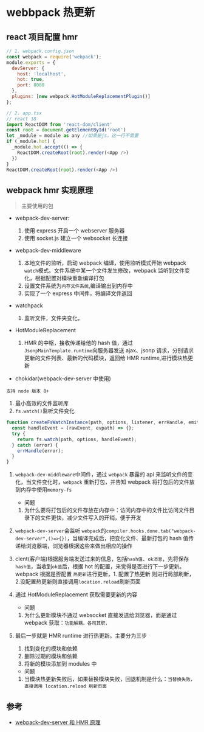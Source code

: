 # webbpack 热更新

## react 项目配置 hmr

```js
// 1. webpack.config.json
const webpack = require('webpack');
module.exports = {
  devServer: {
    host: 'localhost',
    hot: true,
    port: 8080
  },
  plugins: [new webpack.HotModuleReplacementPlugin()]
};

// 2. app.tsx
// react 18
import ReactDOM from 'react-dom/client'
const root = document.getElementById('root')
let _module = module as any //如果是js，这一行不需要
if (_module.hot) {
  _module.hot.accept(() => {
    ReactDOM.createRoot(root).render(<App />)
  })
}
ReactDOM.createRoot(root).render(<App />)
```

## webpack hmr 实现原理

> 主要使用的包

- webpack-dev-server:

  1. 使用 express 开启一个 webserver 服务器
  2. 使用 socket.js 建立一个 websocket 长连接

- webpack-dev-middleware

  1. 本地文件的监听，启动 webpack 编译，使用监听模式开始 webpack `watch`模式。文件系统中某一个文件发生修改，webpack 监听到文件变化，根据配置对模块重新编译打包
  2. 设置文件系统为`内存文件系统`,编译输出到内存中
  3. 实现了一个 express 中间件，将编译文件返回

- watchpack

  1. 监听文件，文件夹变化，

- HotModuleReplacement

  1. HMR 的中枢，接收传递给他的 hash 值，通过`JsonpMainTemplate.runtime`向服务器发送 ajax、jsonp 请求，分别请求更新的文件列表、最新的代码模块，返回给 HMR runtime,进行模块热更新

- chokidar(webpack-dev-server 中使用)

`支持 node 版本 8+`

1. 最小高效的文件监听库
2. `fs.watch()`监听文件变化

```js
function createFsWatchInstance(path, options, listener, errHandle, emitRaw) {
  const handleEvent = (rawEvent, evpath) => {};
  try {
    return fs.watch(path, options, handleEvent);
  } catch (error) {
    errHandle(error);
  }
}
```

1. `webpack-dev-middleware`中间件，通过 `webpack` 暴露的 api 来监听文件的变化，当文件变化时，`webpack` 重新打包，并告知 webpack 将打包后的文件放到内存中使用`memory-fs`

   - 问题

   1. 为什么要将打包后的文件存放在内存中：访问内存中的文件比访问文件目录下的文件更快，减少文件写入的开销，便于开发

2. `webpack-dev-server`会监听 `webpack`的`compiler.hooks.done.tab("webpack-dev-server",()=>{})`，当编译完成后，把变化文件、最新打包的 hash 值传递给浏览器端，浏览器根据这些来做出相应的操作
3. clent(客户端)根据服务端发送过来的信息，包括`hash值`、`ok消息`，先将保存`hash值`，当收到`ok值`后，根据 hot 的配置，来觉得是否进行下一步更新。webpack 根据是否配置 `热更新`进行更新，1. 配置了热更新 则进行局部刷新，2.没配置热更新则直接调用`location.reload`刷新页面
4. 通过 HotModuleReplacement 获取需要更新的内容

   - 问题

   1. 为什么更新模块不通过 websocket 直接发送给浏览器，而是通过 webpack 获取：`功能解耦，各司其职，`

5. 最后一步就是 HMR runtime 进行热更新。主要分为三步
   1. 找到变化的模块和依赖
   2. 删除过期的模块和依赖
   3. 将新的模块添加到 modules 中
   - 问题
   1. 当模块热更新失败后，如果替换模块失败，回退机制是什么：`当替换失败，直接调用 location.reload 刷新页面`

## 参考

- [webpack-dev-server 和 HMR 原理](https://codeantenna.com/a/30Lyrr1nV5)
